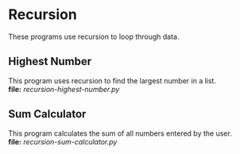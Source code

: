 # Recursion
These programs use recursion to loop through data.

## Highest Number
This program uses recursion to find the largest number in a list.<br />
**file:** *recursion-highest-number.py*

## Sum Calculator
This program calculates the sum of all numbers entered by the user.<br />
**file:** *recursion-sum-calculator.py*
